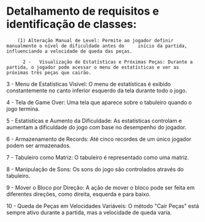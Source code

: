 # Detalhamento de requisitos e identificação de classes:
        (1) Alteração Manual de Level: Permite ao jogador definir manualmente o nível de dificuldade antes do     início da partida, influenciando a velocidade de queda das peças.

          2 -	Visualização de Estatísticas e Próximas Peças: Durante a partida, o jogador pode acessar o menu de estatísticas e ver as próximas três peças que cairão.

3 -	Menu de Estatísticas Visível: O menu de estatísticas é exibido constantemente no canto inferior esquerdo da tela durante todo o jogo.

4 -	Tela de Game Over: Uma tela que aparece sobre o tabuleiro quando o jogo termina.

5 -	Estatísticas e Aumento da Dificuldade: As estatísticas controlam e aumentam a dificuldade do jogo com base no desempenho do jogador.

6 -	Armazenamento de Records: Até cinco recordes de um único jogador podem ser armazenados.

7 -	Tabuleiro como Matriz: O tabuleiro é representado como uma matriz.

8 -	Manipulação de Sons: Os sons do jogo são controlados através do tabuleiro.

9 -	Mover o Bloco por Direção: A ação de mover o bloco pode ser feita em diferentes direções, como direita, esquerda e para baixo.

10 -	Queda de Peças em Velocidades Variáveis: O método "Cair Peças" está sempre ativo durante a partida, mas a velocidade de queda varia.
